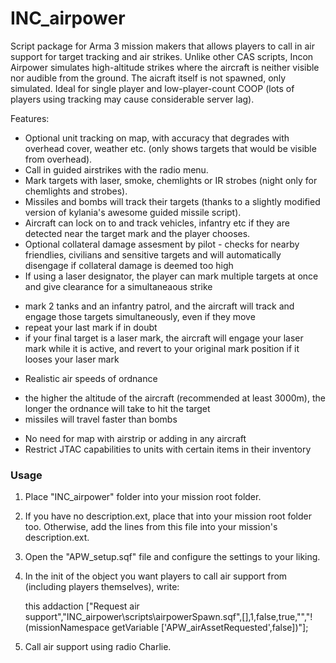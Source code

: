 # INC_airpower

Script package for Arma 3 mission makers that allows players to call in air support for target tracking and air strikes. 
Unlike other CAS scripts, Incon Airpower simulates high-altitude strikes where the aircraft is neither visible nor audible from the ground. 
The aicraft itself is not spawned, only simulated. 
Ideal for single player and low-player-count COOP (lots of players using tracking may cause considerable server lag). 


Features:

* Optional unit tracking on map, with accuracy that degrades with overhead cover, weather etc. (only shows targets that would be visible from overhead).
* Call in guided airstrikes with the radio menu. 
* Mark targets with laser, smoke, chemlights or IR strobes (night only for chemlights and strobes). 
* Missiles and bombs will track their targets (thanks to a slightly modified version of kylania's awesome guided missile script).
* Aircraft can lock on to and track vehicles, infantry etc if they are detected near the target mark and the player chooses. 
* Optional collateral damage assesment by pilot - checks for nearby friendlies, civilians and sensitive targets and will automatically disengage if collateral damage is deemed too high
* If using a laser designator, the player can mark multiple targets at once and give clearance for a simultaneaous strike
 - mark 2 tanks and an infantry patrol, and the aircraft will track and engage those targets simultaneously, even if they move
 - repeat your last mark if in doubt
 - if your final target is a laser mark, the aircraft will engage your laser mark while it is active, and revert to your original mark position if it looses your laser mark
* Realistic air speeds of ordnance 
 - the higher the altitude of the aircraft (recommended at least 3000m), the longer the ordnance will take to hit the target
 - missiles will travel faster than bombs
* No need for map with airstrip or adding in any aircraft
* Restrict JTAC capabilities to units with certain items in their inventory


### Usage

1. Place "INC_airpower" folder into your mission root folder. 
2. If you have no description.ext, place that into your mission root folder too. Otherwise, add the lines from this file into your mission's description.ext. 
3. Open the "APW_setup.sqf" file and configure the settings to your liking. 
4. In the init of the object you want players to call air support from (including players themselves), write:

    this addaction ["Request air support","INC_airpower\scripts\airpowerSpawn.sqf",[],1,false,true,"","!(missionNamespace getVariable ['APW_airAssetRequested',false])"];

5. Call air support using radio Charlie. 